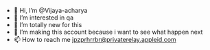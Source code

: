 - 👋 Hi, I’m @Vijaya-acharya
- 👀 I’m interested in qa
- 🌱 I’m totally new for this
- 💞️ I’m making this account because i want to see what happen next
- 📫 How to reach me jpzprhrrbr@privaterelay.appleid.com

<!---
Vijaya-acharya/Vijaya-acharya is a ✨ special ✨ repository because its `README.md` (this file) appears on your GitHub profile.
You can click the Preview link to take a look at your changes.
--->
